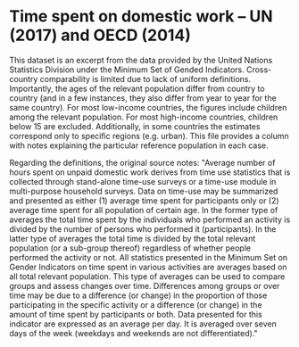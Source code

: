 # Time spent on domestic work – UN (2017) and OECD (2014)

This dataset is an excerpt from the data provided by the United Nations Statistics Division under the Minimum Set of Gended Indicators. 
Cross-country comparability is limited due to lack of uniform definitions. Importantly, the ages of the relevant population differ from country to country (and in a few instances, they also differ from year to year for the same country). For most low-income countries, the figures include children among the relevant population. For most high-income countries, children below 15 are excluded. Additionally, in some countries the estimates correspond only to specific regions (e.g. urban). This file provides a column with notes explaining the particular reference population in each case.

Regarding the definitions, the original source notes: "Average number of hours spent on unpaid domestic work derives from time use statistics that is collected through stand-alone time-use surveys or a time-use module in multi-purpose household surveys. Data on time-use may be summarized and presented as either (1) average time spent for participants only or (2) average time spent for all population of certain age. In the former type of averages the total time spent by the individuals who performed an activity is divided by the number of persons who performed it (participants). In the latter type of averages the total time is divided by the total relevant population (or a sub-group thereof) regardless of whether people performed the activity or not. All statistics presented in the Minimum Set on Gender Indicators on time spent in various activities are averages based on all total relevant population. This type of averages can be used to compare groups and assess changes over time. Differences among groups or over time may be due to a difference (or change) in the proportion of those participating in the specific activity or a difference (or change) in the amount of time spent by participants or both. Data presented for this indicator are expressed as an average per day. It is averaged over seven days of the week (weekdays and weekends are not differentiated)."